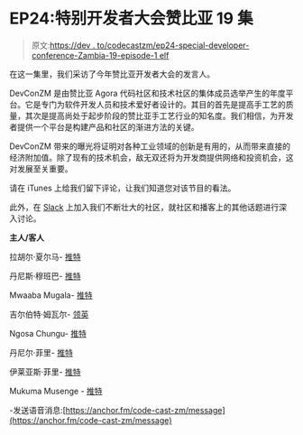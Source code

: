 # EP24:特别开发者大会赞比亚 19 集

> 原文:[https://dev . to/codecastzm/ep24-special-developer-conference-Zambia-19-episode-1 elf](https://dev.to/codecastzm/ep24-special-developer-conference-zambia-19-episode-1elf)

在这一集里，我们采访了今年赞比亚开发者大会的发言人。

DevConZM 是由赞比亚 Agora 代码社区和技术社区的集体成员选举产生的年度平台。它是专门为软件开发人员和技术爱好者设计的。其目的首先是提高手工艺的质量，其次是提高尚处于起步阶段的赞比亚手工艺行业的知名度。我们相信，为开发者提供一个平台是构建产品和社区的渐进方法的关键。

DevConZM 带来的曝光将证明对各种工业领域的创新是有用的，从而带来直接的经济附加值。除了现有的技术机会，敌无双还将为开发商提供网络和投资机会，这对发展至关重要。

请在 iTunes 上给我们留下评论，让我们知道您对该节目的看法。

此外，在 [Slack](https://join.slack.com/t/codecastzm/shared_invite/enQtNzA4NjczOTQ4MTkyLTE4NDVhMTQ4NTYxMGMyZTQzYTYxMDI4ZDJkZWUwYjZmNTI1NmQ2NzJiMzdkMDVlNGRhYzdiZWM5ZjgwNGMwYmE) 上加入我们不断壮大的社区，就社区和播客上的其他话题进行深入讨论。

**主人/客人**

拉胡尔·夏尔马- [推特](https://twitter.com/RahulSh13)

丹尼斯·穆班巴- [推特](https://twitter.com/Iambigd50)

Mwaaba Mugala- [推特](https://twitter.com/EpicCredos)

吉尔伯特·姆瓦尔- [领英](https://www.linkedin.com/in/gilbert-mwale-5615a252/)

Ngosa Chungu- [推特](https://twitter.com/whoops_c)

丹尼尔·菲里- [推特](https://twitter.com/malgamves)

伊莱亚斯·菲里- [推特](https://twitter.com/Jor_Eli360)

Mukuma Musenge - [推特](https://twitter.com/sour_bones)

-发送语音消息:[https://anchor.fm/code-cast-zm/message](https://anchor.fm/code-cast-zm/message)